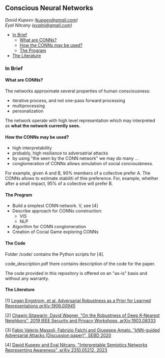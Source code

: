## Conscious Neural Networks



*David Kupeev (kupeev@gmail.com)*
<br>
*Eyal Nitcany (eyalni@gmail.com)* 


- [In Brief](#in-brief)
  - [What are CONNs?](#what-are-conns)
  - [How the CONNs may be used?](#how-the-conns-may-be-used)
  - [The Program](#the-program)
- [The Literature](#the-literature)

### In Brief

#### What are CONNs?

The networks approximate several properties of human consciousness:

* iterative process, and not one-pass forward processing
* multiprocessing
* personalization

The network operate with high level representation which may interpreted as **what the network currently sees.**

#### How the CONNs may be used?

* high interpretability
* probably, high resiliance to adversatrial attacks
* by using "the seen by the CONN network" we may do many ...
* conglomeration of CONNs allows simulation of social conciousbness.

For example, given A and B, 90% members of a collective prefer A.
The CONNs allows to estimate stabiliti of thie preference. For, example, whether after a small impact, 95% of a collective will prefer B. 

#### The Program

* Build a simplest CONN network. 
V, see [4]
* Describe approach for CONNs construction:
  * VIS
  * NLP
* Algorithm for CONN conglomeration
* Creation of Cocial Game exploring CONNs

#### The Code

Folder /code/ contains the Python scripts for [4].

code_description.pdf there 
contains description of the 
code for the paper.

The code provided in this 
repository is offered on an "as-is" 
basis and without any warranty. 

#### The Literature


[1] [Logan Engstrom, et al. Adversarial Robustness as a Prior for Learned Representations
<em> arXiv:1906.00945 </em>](https://arxiv.org/abs/1906.00945) 

[2]
[Chawin Sitawarin, David Wagner,
"On the Robustness of Deep K-Nearest Neighbors",
2019 IEEE Security and Privacy Workshops,
arXiv:1903.08333](https://www.researchgate.net/publication/335946241_On_the_Robustness_of_Deep_K-Nearest_Neighbors)

[3]
[Fabio Valerio Massoli, Fabrizio Falchi and Giuseppe Amato. 
"kNN-guided Adversarial Attacks (Discussion paper)",
SEBD 2020](https://ceur-ws.org/Vol-2646/47-paper.pdf)

[4]
[David Kupeev and Eyal Nitcany,
"Interpretable Semiotics Networks Representing Awareness",
arXiv 2310.05212, 2023](https://arxiv.org/abs/2310.05212)


<!---  COMMENTS
<img align="right" width="100" height="100" src="http://www.fillmurray.com/100/100">
--->

<!---  h<sub>&theta;</sub>(x) = &theta;<sub>o</sub> x + &theta;<sub>1</sub>x -->

<!---  COMMENTS
making table of content:

https://pypi.org/project/md-toc/

    import md_toc
    print(md_toc.build_toc('README.md'), end='')
--->

